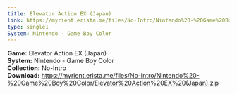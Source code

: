 ```yaml
---
title: Elevator Action EX (Japan)
link: https://myrient.erista.me/files/No-Intro/Nintendo%20-%20Game%20Boy%20Color/Elevator%20Action%20EX%20(Japan).zip
type: single1
System: Nintendo - Game Boy Color
---
```

<b>Game:</b> Elevator Action EX (Japan)<br>
<b>System:</b> Nintendo - Game Boy Color<br>
<b>Collection:</b> No-Intro<br>
<b>Download:</b> https://myrient.erista.me/files/No-Intro/Nintendo%20-%20Game%20Boy%20Color/Elevator%20Action%20EX%20(Japan).zip